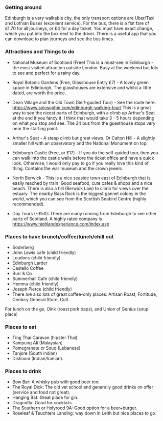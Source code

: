 ### Getting around

Edinburgh is a very walkable city, the only transport options are Uber/Taxi and Lothian Buses (excellent service). For the bus, there is a flat fare of £1.70 for all journeys, or £4 for a day ticket. You must have exact change, which you put into the box next to the driver. There is a useful app that you can download to plan journeys and see the bus times.

### Attractions and Things to do

* National Museum of Scotland (Free) This is a must-see in Edinburgh - the most visited attraction outside London. Busy at the weekend but lots to see and perfect for a rainy day.

* Royal Botanic Gardens (Free, Glasshouse Entry £7) - A lovely green space in Edinburgh. The glasshouses are extensive and whilst a little dated, are worth the price.

* Dean Village and the Old Town (Self-guided Tour) - See the route here: https://www.solosophie.com/edinburgh-walking-tour/ This is a great way to see the nicest parts of Edinburgh, with a climb up Arthur's Seat at the end if you fancy it. I think that would take 3 - 5 hours depending on what you stop and see. The 24 bus from the guesthouse stops very near the starting point.

* Arthur's Seat - A steep climb but great views. Or Calton Hill - A slightly smaller hill with an observatory and the National Monument on top.

* Edinburgh Castle (Free, or £17) - If you do the self-guided tour, then you can walk into the castle walls before the ticket office and have a quick look. Otherwise, I would only pay to go if you really love this kind of thing. Contains the war museum and the crown jewels.

* North Berwick - This is a nice seaside town east of Edinburgh that is easily reached by train. Good seafood, cute cafes & shops and a nice beach. There is also a hill (Berwick Law) to climb for views over the estuary. The nearby Bass Rock is the biggest gannet colony in the world, which you can see from the Scottish Seabird Centre (highly recommended).

* Day Tours (~£50): There are many running from Edinburgh to see other parts of Scotland. A highly rated company is https://www.highlandexperience.com/index.asp

### Places to have brunch/coffee/lunch/chill out

* Söderberg
* John Lewis cafe (child friendly)
* Loudons (child friendly)
* Edinburgh Larder
* Castello Coffee
* Burr & Co
* Summerhall Cafe (child friendly)
* Hemma (child friendly)
* Joseph Pierce (child friendly)
* There are also lots of great coffee-only places: Artisan Roast, Fortitude, Century General Store, Cult.

For lunch on the go, Oink (roast pork baps), and Union of Genius (soup place)

### Places to eat

* Ting Thai Caravan (hipster Thai)
* Kampung Ali (Malaysian)
* Pomegranate or Souq (Lebanese)
* Tanjore (South Indian)
* Dishoom (Indian/Iranian).

### Places to drink

* Bow Bar: A whisky pub with good beer too.
* The Royal Dick: The old vet school and generally good drinks on offer (service and food not great).
* Hanging Bat: Great place for gin.
* Dragonfly: Good for cocktails.
* The Southern or Holyrood 9A: Good option for a beer+burger.
* Roseleaf & Teuchters Landing: way down in Leith but nice places to go.

